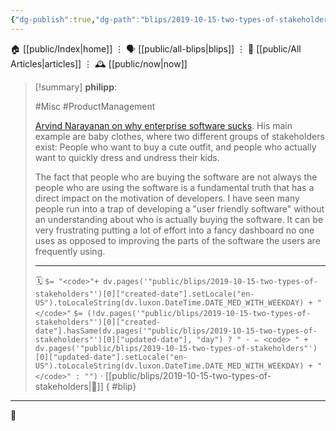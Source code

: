 ```yaml
---
{"dg-publish":true,"dg-path":"blips/2019-10-15-two-types-of-stakeholders.md","dg-permalink":"2019/10/15/two-types-of-stakeholders/","permalink":"/2019/10/15/two-types-of-stakeholders/","title":"philipp @ 2019-10-15"}
---
```



<div class="transclusion internal-embed is-loaded"><div class="markdown-embed">




🏠 [[public/Index\|home]]  ⋮ 🗣️ [[public/all-blips\|blips]] ⋮  📝 [[public/All Articles\|articles]]  ⋮ 🕰️ [[public/now\|now]]


</div></div>


> [!summary] **philipp**:
>
> #Misc #ProductManagement
>
> [Arvind Narayanan on why enterprise software sucks](https://mobile.twitter.com/random_walker/status/1182635589604171776). His main example are baby clothes, where two different groups of stakeholders exist: People who want to buy a cute outfit, and people who actually want to quickly dress and undress their kids.
>
> The fact that people who are buying the software are not always the people who are using the software is a fundamental truth that has a direct impact on the motivation of developers. I have seen many people run into a trap of developing a "user friendly software" without an understanding about who is actually buying the software. It can be very frustrating putting a lot of effort into a fancy dashboard no one uses as opposed to improving the parts of the software the users are frequently using.
> - - -
>
> 🗓️ `$= "<code>"+ dv.pages('"public/blips/2019-10-15-two-types-of-stakeholders"')[0]["created-date"].setLocale("en-US").toLocaleString(dv.luxon.DateTime.DATE_MED_WITH_WEEKDAY) + "</code>"` `$= (!dv.pages('"public/blips/2019-10-15-two-types-of-stakeholders"')[0]["created-date"].hasSame(dv.pages('"public/blips/2019-10-15-two-types-of-stakeholders"')[0]["updated-date"], "day") ? " · ✏️ <code> " + dv.pages('"public/blips/2019-10-15-two-types-of-stakeholders"')[0]["updated-date"].setLocale("en-US").toLocaleString(dv.luxon.DateTime.DATE_MED_WITH_WEEKDAY) + "</code>" : "")`  · [[public/blips/2019-10-15-two-types-of-stakeholders\|🔗]]
{ #blip}


- - -

 👾
